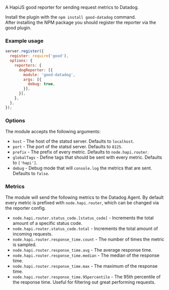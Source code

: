 A HapiJS good reporter for sending request metrics to Datadog.

Install the plugin with the `npm install good-datadog` command.  
After installing the NPM package you should register the reporter via the good plugin.

### Example usage
```javascript
server.register({
  register: require('good'),
  options: {
    reporters: {
      dogReporter: [{
        module: 'good-datadog',
        args: [{
          debug: true,
        }],
      }],
    },
  },
});
```

### Options
The module accepts the following arguments:

- `host` - The host of the statsd server. Defaults to `localhost`.
- `port` - The port of the statsd server. Defaults to `8125`.
- `prefix` - The prefix of every metric. Defaults to `node.hapi.router`.
- `globalTags` - Define tags that should be sent with every metric. Defaults to `['hapi']`.
- `debug` - Debug mode that will `console.log` the metrics that are sent. Defaults to `false`.

### Metrics
The module will send the following metrics to the Datadog Agent. By default every metric is prefixed with `node.hapi.router`, which can be changed via the reporter config.

- `node.hapi.router.status_code.[status_code]` - Increments the total amount of a specific status code.
- `node.hapi.router.status_code.total` - Increments the total amount of incoming requests.
- `node.hapi.router.response_time.count` - The number of times the metric is sampled.
- `node.hapi.router.response_time.avg` - The average response time.
- `node.hapi.router.response_time.median` - The median of the response time.
- `node.hapi.router.response_time.max` - The maximum of the response time.
- `node.hapi.router.response_time.95percentile` - The 95th percentile of the response time. Useful for filtering out great performing requests.
